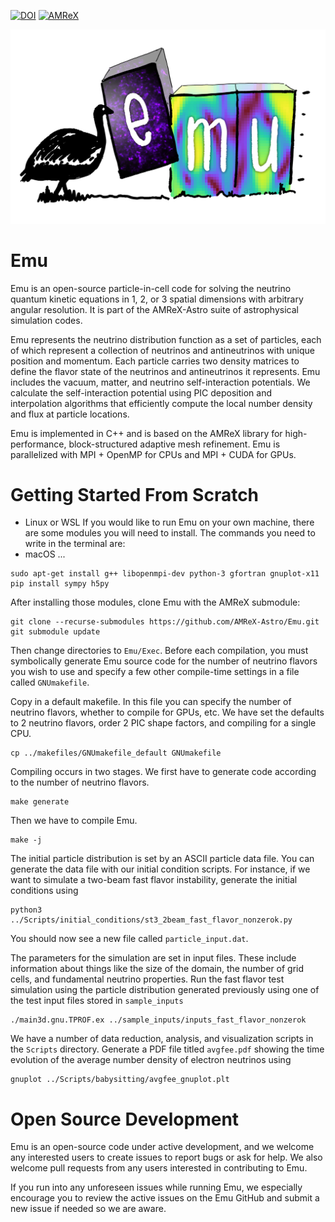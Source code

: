 [![DOI](https://zenodo.org/badge/228717670.svg)](https://zenodo.org/badge/latestdoi/228717670)
[![AMReX](https://amrex-codes.github.io/badges/powered%20by-AMReX-red.svg)](https://amrex-codes.github.io)

![Emu](https://github.com/AMReX-Astro/Emu/blob/development/Docs/Emu_logo_transparent.png)

# Emu

Emu is an open-source particle-in-cell code for solving the neutrino quantum
kinetic equations in 1, 2, or 3 spatial dimensions with arbitrary angular
resolution. It is part of the AMReX-Astro suite of astrophysical simulation
codes.

Emu represents the neutrino distribution function as a set of particles, each
of which represent a collection of neutrinos and antineutrinos with unique
position and momentum. Each particle carries two density matrices to define
the flavor state of the neutrinos and antineutrinos it represents. Emu
includes the vacuum, matter, and neutrino self-interaction potentials. We
calculate the self-interaction potential using PIC deposition and
interpolation algorithms that efficiently compute the local number density
and flux at particle locations.

Emu is implemented in C++ and is based on the AMReX library for
high-performance, block-structured adaptive mesh refinement. Emu is
parallelized with MPI + OpenMP for CPUs and MPI + CUDA for GPUs.

# Getting Started From Scratch
* Linux or WSL
If you would like to run Emu on your own machine, there are some modules
you will need to install. The commands you need to write in the terminal are:
* macOS
...

```
sudo apt-get install g++ libopenmpi-dev python-3 gfortran gnuplot-x11
pip install sympy h5py
```

After installing those modules, clone Emu with the AMReX submodule:

```
git clone --recurse-submodules https://github.com/AMReX-Astro/Emu.git
git submodule update
```

Then change directories to `Emu/Exec`. Before each compilation, you must symbolically generate Emu source code for
the number of neutrino flavors you wish to use and specify a few other compile-time settings in a file called `GNUmakefile`.

Copy in a default makefile. In this file you can specify the number of neutrino flavors, whether to compile for GPUs, etc. We have set the defaults to 2 neutrino flavors, order 2 PIC shape factors, and compiling for a single CPU.
```
cp ../makefiles/GNUmakefile_default GNUmakefile
```

Compiling occurs in two stages. We first have to generate code according to the number of neutrino flavors.
```
make generate
```
Then we have to compile Emu.
```
make -j
```

The initial particle distribution is set by an ASCII particle data file. You can generate the data file with our initial condition scripts. For instance, if we want to simulate a two-beam fast flavor instability, generate the initial conditions using
```
python3 ../Scripts/initial_conditions/st3_2beam_fast_flavor_nonzerok.py
```
You should now see a new file called `particle_input.dat`.

The parameters for the simulation are set in input files. These include information about things like the size of the domain, the number of grid cells, and fundamental neutrino properties. Run the fast flavor test simulation using the particle distribution generated previously using one of the test input files stored in `sample_inputs`
```
./main3d.gnu.TPROF.ex ../sample_inputs/inputs_fast_flavor_nonzerok
```

We have a number of data reduction, analysis, and visualization scripts in the `Scripts` directory. Generate a PDF file titled `avgfee.pdf` showing the time evolution of the average number density of electron neutrinos using
```
gnuplot ../Scripts/babysitting/avgfee_gnuplot.plt
```

# Open Source Development

Emu is an open-source code under active development, and we welcome any
interested users to create issues to report bugs or ask for help. We also
welcome pull requests from any users interested in contributing to Emu.

If you run into any unforeseen issues while running Emu, we especially
encourage you to review the active issues on the Emu GitHub and submit a new
issue if needed so we are aware.
